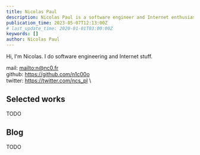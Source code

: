 ```yaml
---
title: Nicolas Paul
description: Nicolas Paul is a software engineer and Internet enthusiast.
publication_time: 2023-05-07T12:13:00Z
# last_update_time: 2020-01-01T03:00:00Z
keywords: []
author: Nicolas Paul
---
```


Hi, I'm Nicolas.
I do software engineering and Internet stuff.

mail: <mailto:n@nc0.fr> \
github: <https://github.com/n1c00o> \
twitter: <https://twitter.com/ncs_pl> \

## Selected works

TODO

## Blog

TODO
